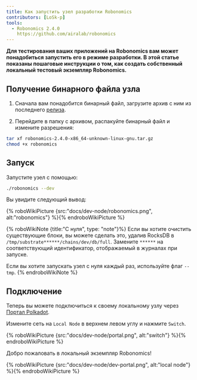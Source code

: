 ```yaml
---
title: Как запустить узел разработки Robonomics
contributors: [LoSk-p]
tools:
  - Robonomics 2.4.0
    https://github.com/airalab/robonomics
---
```


**Для тестирования ваших приложений на Robonomics вам может понадобиться запустить его в режиме разработки. В этой статье показаны пошаговые инструкции о том, как создать собственный локальный тестовый экземпляр Robonomics.**


## Получение бинарного файла узла

1. Сначала вам понадобится бинарный файл, загрузите архив с ним из последнего [релиза](https://github.com/airalab/robonomics/releases).

2. Перейдите в папку с архивом, распакуйте бинарный файл и измените разрешения:

```bash
tar xf robonomics-2.4.0-x86_64-unknown-linux-gnu.tar.gz
chmod +x robonomics
```

## Запуск

Запустите узел с помощью:

```bash
./robonomics --dev
```
Вы увидите следующий вывод:

{% roboWikiPicture {src:"docs/dev-node/robonomics.png", alt:"robonomics"} %}{% endroboWikiPicture %}

{% roboWikiNote {title:"С нуля", type: "note"}%} Если вы хотите очистить существующие блоки, вы можете сделать это, удалив RocksDB в `/tmp/substrate******/chains/dev/db/full`.
Замените `******` на соответствующий идентификатор, отображаемый в журналах при запуске.

Если вы хотите запускать узел с нуля каждый раз, используйте флаг `--tmp`.
{% endroboWikiNote %}


## Подключение

Теперь вы можете подключиться к своему локальному узлу через [Портал Polkadot](https://polkadot.js.org/apps/#/explorer).

Измените сеть на `Local Node` в верхнем левом углу и нажмите `Switch`.

{% roboWikiPicture {src:"docs/dev-node/portal.png", alt:"switch"} %}{% endroboWikiPicture %}

Добро пожаловать в локальный экземпляр Robonomics!

{% roboWikiPicture {src:"docs/dev-node/dev-portal.png", alt:"local node"} %}{% endroboWikiPicture %}